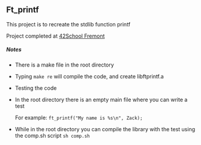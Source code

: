 ## Ft_printf

This project is to recreate the stdlib function printf

Project completed at [42School Fremont](https://www.42.us.org/)

##### Notes

* There is a make file in the root directory
 * Typing `make re` will compile the code, and create libftprintf.a
* Testing the code
 * In the root directory there is an empty main file where you can write a test

   For example: `ft_printf("My name is %s\n", Zack);`
 * While in the root directory you can compile the library with the test using the comp.sh script `sh comp.sh`
